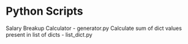 # Python Scripts
Salary Breakup Calculator - generator.py
Calculate sum of dict values present in list of dicts - list_dict.py

